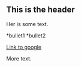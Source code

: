 ## This is the header

Her is some text. 

*bullet1
*bullet2

[Link to google](http://www.google.com)


More text.
